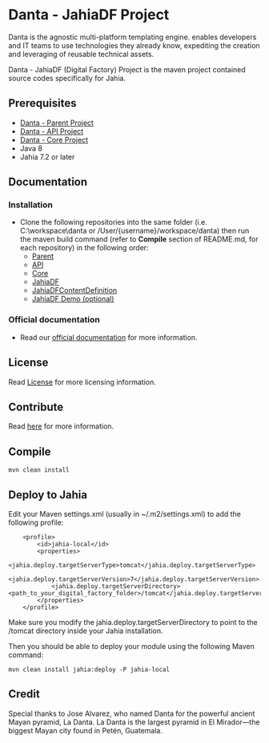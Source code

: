 # Danta - JahiaDF Project

Danta is the agnostic multi-platform templating engine. enables developers and IT teams to use technologies they already know, expediting the creation and leveraging of reusable technical assets.

Danta - JahiaDF (Digital Factory) Project is the maven project contained source codes specifically for Jahia.

## Prerequisites

 * [Danta - Parent Project](https://github.com/DantaFramework/Parent)
 * [Danta - API Project](https://github.com/DantaFramework/API)
 * [Danta - Core Project](https://github.com/DantaFramework/Core)
 * Java 8
 * Jahia 7.2 or later

## Documentation

### Installation

  * Clone the following repositories into the same folder (i.e. C:\workspace\danta or /User/{username}/workspace/danta) 
    then run the maven build command (refer to **Compile** section of README.md, for each repository) in the following order:
    * [Parent](https://github.com/DantaFramework/Parent)
    * [API](https://github.com/DantaFramework/API)
    * [Core](https://github.com/DantaFramework/Core)
    * [JahiaDF](https://github.com/DantaFramework/JahiaDF)
    * [JahiaDFContentDefinition](https://github.com/DantaFramework/JahiaDFContentDefinition)
    * [JahiaDF Demo (optional)](https://github.com/DantaFramework/JahiaDFDemo)

### Official documentation

 * Read our [official documentation](http://danta.tikaltechnologies.io/docs) for more information.

## License

Read [License](LICENSE) for more licensing information.

## Contribute

Read [here](CONTRIBUTING.md) for more information.

## Compile

    mvn clean install

## Deploy to Jahia

Edit your Maven settings.xml (usually in ~/.m2/settings.xml) to add the following profile:

        <profile>
            <id>jahia-local</id>
            <properties>
                <jahia.deploy.targetServerType>tomcat</jahia.deploy.targetServerType>
                <jahia.deploy.targetServerVersion>7</jahia.deploy.targetServerVersion>
                <jahia.deploy.targetServerDirectory><path_to_your_digital_factory_folder>/tomcat</jahia.deploy.targetServerDirectory>
            </properties>
        </profile>

Make sure you modify the jahia.deploy.targetServerDirectory to point to the /tomcat directory inside your Jahia installation.

Then you should be able to deploy your module using the following Maven command:

    mvn clean install jahia:deploy -P jahia-local
    
## Credit

Special thanks to Jose Alvarez, who named Danta for the powerful ancient Mayan pyramid, La Danta. 
La Danta is the largest pyramid in El Mirador—the biggest Mayan city found in Petén, Guatemala.